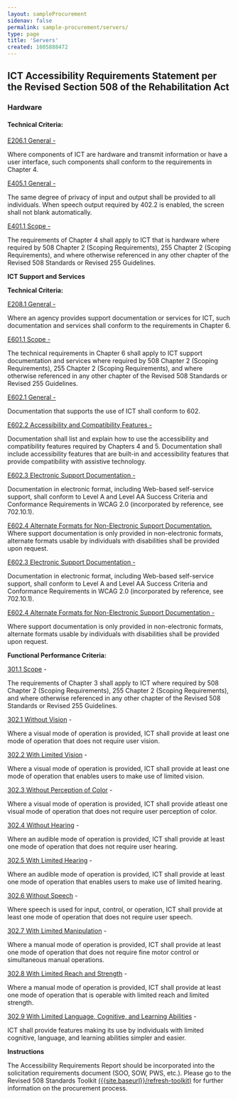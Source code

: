 ```yaml
---
layout: sampleProcurement 
sidenav: false 
permalink: sample-procurement/servers/
type: page
title: 'Servers'
created: 1605888472
---
```


## **ICT Accessibility Requirements Statement per the Revised Section 508 of the Rehabilitation Act**

### **Hardware**

#### **Technical Criteria:**

[E206.1 General -][1]

Where components of ICT are hardware and transmit information or have a user interface, such components shall conform to the requirements in Chapter 4.

[E405.1 General -][2]

The same degree of privacy of input and output shall be provided to all individuals. When speech output required by 402.2 is enabled, the screen shall not blank automatically.

[E401.1 Scope -][3]

The requirements of Chapter 4 shall apply to ICT that is hardware where required by 508 Chapter 2 (Scoping Requirements), 255 Chapter 2 (Scoping Requirements), and where otherwise referenced in any other chapter of the Revised 508 Standards or Revised 255 Guidelines.

**ICT Support and Services**

**Technical Criteria:**

[E208.1 General -][4]

Where an agency provides support documentation or services for ICT, such documentation and services shall conform to the requirements in Chapter 6.

[E601.1 Scope -][4]

The technical requirements in Chapter 6 shall apply to ICT support documentation and services where required by 508 Chapter 2 (Scoping Requirements), 255 Chapter 2 (Scoping Requirements), and where otherwise referenced in any other chapter of the Revised 508 Standards or Revised 255 Guidelines.

[E602.1 General -][5]

Documentation that supports the use of ICT shall conform to 602.

[E602.2 Accessibility and Compatibility Features -][5]

Documentation shall list and explain how to use the accessibility and compatibility features required by Chapters 4 and 5. Documentation shall include accessibility features that are built-in and accessibility features that provide compatibility with assistive technology.

[E602.3 Electronic Support Documentation -][5]

Documentation in electronic format, including Web-based self-service support, shall conform to Level A and Level AA Success Criteria and Conformance Requirements in WCAG 2.0 (incorporated by reference, see 702.10.1).

[E602.4 Alternate Formats for Non-Electronic Support Documentation.][5] Where support documentation is only provided in non-electronic formats, alternate formats usable by individuals with disabilities shall be provided upon request.

[E602.3 Electronic Support Documentation -][6]

Documentation in electronic format, including Web-based self-service support, shall conform to Level A and Level AA Success Criteria and Conformance Requirements in WCAG 2.0 (incorporated by reference, see 702.10.1).

[E602.4 Alternate Formats for Non-Electronic Support Documentation -][6]

Where support documentation is only provided in non-electronic formats, alternate formats usable by individuals with disabilities shall be provided upon request.

**Functional Performance Criteria:**

[301.1 Scope][7] -

The requirements of Chapter 3 shall apply to ICT where required by 508 Chapter 2 (Scoping Requirements), 255 Chapter 2 (Scoping Requirements), and where otherwise referenced in any other chapter of the Revised 508 Standards or Revised 255 Guidelines.

[302.1 Without Vision][8] -

Where a visual mode of operation is provided, ICT shall provide at least one mode of operation that does not require user vision.

[302.2 With Limited Vision][8] -

Where a visual mode of operation is provided, ICT shall provide at least one mode of operation that enables users to make use of limited vision.

[302.3 Without Perception of Color][8] -

Where a visual mode of operation is provided, ICT shall provide atleast one visual mode of operation that does not require user perception of color.

[302.4 Without Hearing][8] -

Where an audible mode of operation is provided, ICT shall provide at least one mode of operation that does not require user hearing.

[302.5 With Limited Hearing][8] -

Where an audible mode of operation is provided, ICT shall provide at least one mode of operation that enables users to make use of limited hearing.

[302.6 Without Speech][8] -

Where speech is used for input, control, or operation, ICT shall provide at least one mode of operation that does not require user speech.

[302.7 With Limited Manipulation][8] -

Where a manual mode of operation is provided, ICT shall provide at least one mode of operation that does not require fine motor control or simultaneous manual operations.

[302.8 With Limited Reach and Strength][8] -

Where a manual mode of operation is provided, ICT shall provide at least one mode of operation that is operable with limited reach and limited strength.

[302.9 With Limited Language, Cognitive, and Learning Abilities][8] -

ICT shall provide features making its use by individuals with limited cognitive, language, and learning abilities simpler and easier.

**Instructions**

The Accessibility Requirements Report should be incorporated into the solicitation requirements document (SOO, SOW, PWS, etc.). Please go to the Revised 508 Standards Toolkit [({{site.baseurl}}/refresh-toolkit)][9] for further information on the procurement process.

 [1]: {{site.baseurl}}/ict-accessibility#e206_1
 [2]: {{site.baseurl}}/ict-accessibility#e405_1
 [3]: {{site.baseurl}}/ict-accessibility#e401_1
 [4]: {{site.baseurl}}/ict-accessibility#e208_1_general
 [5]: {{site.baseurl}}/ict-accessibility#e602_1_general
 [6]: {{site.baseurl}}/ict-accessibility#e602_3__e602_4
 [7]: {{site.baseurl}}/ict-accessibility#e301_1
 [8]: {{site.baseurl}}/ict-accessibility#e302_1
 [9]: {{site.baseurl}}/refresh-toolkit